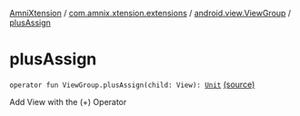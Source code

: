 [AmniXtension](../../index.md) / [com.amnix.xtension.extensions](../index.md) / [android.view.ViewGroup](index.md) / [plusAssign](./plus-assign.md)

# plusAssign

`operator fun ViewGroup.plusAssign(child: View): `[`Unit`](https://kotlinlang.org/api/latest/jvm/stdlib/kotlin/-unit/index.html) [(source)](https://github.com/AmniX/AmniXTension/tree/master/AmniXtension/src/main/java/com/amnix/xtension/extensions/ViewGroupExtensions.kt#L13)

Add View with the (+) Operator

